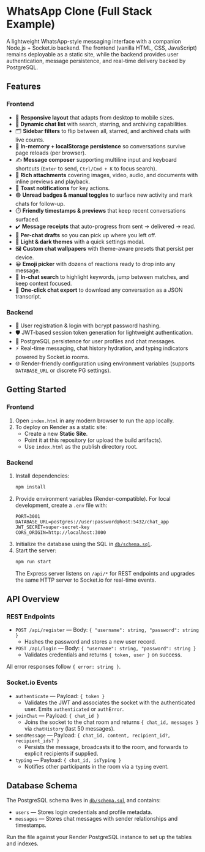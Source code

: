 # WhatsApp Clone (Full Stack Example)

A lightweight WhatsApp-style messaging interface with a companion Node.js + Socket.io backend. The frontend (vanilla HTML, CSS, JavaScript) remains deployable as a static site, while the backend provides user authentication, message persistence, and real-time delivery backed by PostgreSQL.

## Features

### Frontend
- 📱 **Responsive layout** that adapts from desktop to mobile sizes.
- 💬 **Dynamic chat list** with search, starring, and archiving capabilities.
- 🗂️ **Sidebar filters** to flip between all, starred, and archived chats with live counts.
- 🧠 **In-memory + localStorage persistence** so conversations survive page reloads (per browser).
- ✍️ **Message composer** supporting multiline input and keyboard shortcuts (`Enter` to send, `Ctrl/Cmd + K` to focus search).
- 📎 **Rich attachments** covering images, video, audio, and documents with inline previews and playback.
- 🔔 **Toast notifications** for key actions.
- 🟢 **Unread badges & manual toggles** to surface new activity and mark chats for follow-up.
- ⏱️ **Friendly timestamps & previews** that keep recent conversations surfaced.
- ✔️ **Message receipts** that auto-progress from sent → delivered → read.
- 📝 **Per-chat drafts** so you can pick up where you left off.
- 🎨 **Light & dark themes** with a quick settings modal.
- 🖼️ **Custom chat wallpapers** with theme-aware presets that persist per device.
- 😀 **Emoji picker** with dozens of reactions ready to drop into any message.
- 🔎 **In-chat search** to highlight keywords, jump between matches, and keep context focused.
- 📄 **One-click chat export** to download any conversation as a JSON transcript.

### Backend
- 🔐 User registration & login with bcrypt password hashing.
- 🛡️ JWT-based session token generation for lightweight authentication.
- 💾 PostgreSQL persistence for user profiles and chat messages.
- ⚡ Real-time messaging, chat history hydration, and typing indicators powered by Socket.io rooms.
- 🌐 Render-friendly configuration using environment variables (supports `DATABASE_URL` or discrete PG settings).

## Getting Started

### Frontend
1. Open `index.html` in any modern browser to run the app locally.
2. To deploy on Render as a static site:
   - Create a new **Static Site**.
   - Point it at this repository (or upload the build artifacts).
   - Use `index.html` as the publish directory root.

### Backend
1. Install dependencies:
   ```bash
   npm install
   ```
2. Provide environment variables (Render-compatible). For local development, create a `.env` file with:
   ```env
   PORT=3001
   DATABASE_URL=postgres://user:password@host:5432/chat_app
   JWT_SECRET=super-secret-key
   CORS_ORIGIN=http://localhost:3000
   ```
3. Initialize the database using the SQL in [`db/schema.sql`](db/schema.sql).
4. Start the server:
   ```bash
   npm run start
   ```
   The Express server listens on `/api/*` for REST endpoints and upgrades the same HTTP server to Socket.io for real-time events.

## API Overview

### REST Endpoints
- `POST /api/register` — Body: `{ "username": string, "password": string }`
  - Hashes the password and stores a new user record.
- `POST /api/login` — Body: `{ "username": string, "password": string }`
  - Validates credentials and returns `{ token, user }` on success.

All error responses follow `{ error: string }`.

### Socket.io Events
- `authenticate` — Payload: `{ token }`
  - Validates the JWT and associates the socket with the authenticated user. Emits `authenticated` or `authError`.
- `joinChat` — Payload: `{ chat_id }`
  - Joins the socket to the chat room and returns `{ chat_id, messages }` via `chatHistory` (last 50 messages).
- `sendMessage` — Payload: `{ chat_id, content, recipient_id?, recipient_ids? }`
  - Persists the message, broadcasts it to the room, and forwards to explicit recipients if supplied.
- `typing` — Payload: `{ chat_id, isTyping }`
  - Notifies other participants in the room via a `typing` event.

## Database Schema

The PostgreSQL schema lives in [`db/schema.sql`](db/schema.sql) and contains:
- `users` — Stores login credentials and profile metadata.
- `messages` — Stores chat messages with sender relationships and timestamps.

Run the file against your Render PostgreSQL instance to set up the tables and indexes.
